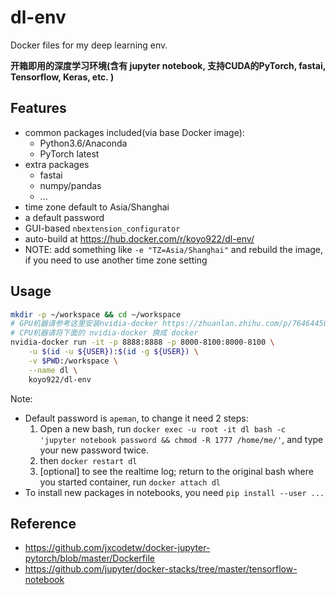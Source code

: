 # dl-env

Docker files for my deep learning env.

**开箱即用的深度学习环境(含有 jupyter notebook, 支持CUDA的PyTorch, fastai, Tensorflow, Keras, etc. )**

## Features

- common packages included(via base Docker image):
	- Python3.6/Anaconda
	- PyTorch latest
- extra packages
	- fastai
	- numpy/pandas
	- ...
- time zone default to Asia/Shanghai
- a default password
- GUI-based `nbextension_configurator`
- auto-build at https://hub.docker.com/r/koyo922/dl-env/
- NOTE: add something like `-e "TZ=Asia/Shanghai"` and rebuild the image, if you need to use another time zone setting

## Usage

```bash
mkdir -p ~/workspace && cd ~/workspace
# GPU机器请参考这里安装nvidia-docker https://zhuanlan.zhihu.com/p/76464450
# CPU机器请将下面的 nvidia-docker 换成 docker
nvidia-docker run -it -p 8888:8888 -p 8000-8100:8000-8100 \
	-u $(id -u ${USER}):$(id -g ${USER}) \
	-v $PWD:/workspace \
	--name dl \
	koyo922/dl-env
```

Note:
- Default password is `apeman`, to change it need 2 steps:
	1. Open a new bash, run `docker exec -u root -it dl bash -c 'jupyter notebook password && chmod -R 1777 /home/me/'`, and type your new password twice.
	2. then `docker restart dl`
	3. [optional] to see the realtime log; return to the original bash where you started container, run `docker attach dl`
- To install new packages in notebooks, you need `pip install --user ...`

## Reference

- https://github.com/jxcodetw/docker-jupyter-pytorch/blob/master/Dockerfile
- https://github.com/jupyter/docker-stacks/tree/master/tensorflow-notebook
